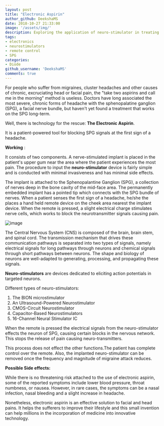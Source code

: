 ```yaml
---
layout: post
title: "Electronic Aspirin"
author_github: DeekshaMS
date: 2018-10-27 21:33:00
image: '/assets/img/'
description: Exploring the application of neuro-stimulator in treating chronic headaches'
tags:
- electronics
- neurostimulators
- remote control
- SPG
categories:
- Diode
github_username: 'DeekshaMS'
comments: true
---
```


For people who suffer from migraines, cluster headaches and other causes of chronic, excruciating head or facial pain, the &quot;take two aspirins and call me in the morning&quot; method is useless. Doctors have long associated the most severe, chronic forms of headache with the sphenopalatine ganglion (SPG), a facial nerve bundle, but haven&#39;t yet found a treatment that works on the SPG long-term.

Well, there is technology for the rescue: **The Electronic Aspirin**.

It is a patient-powered tool for blocking SPG signals at the first sign of a headache.

**Working** :

It consists of two components. A nerve-stimulated implant is placed in the patient's upper gum near the area where the patient experiences the most pain. The procedure to input the **neuro-stimulator** device is fairly simple and is conducted with minimal invasiveness and has minimal side effects.

The implant is attached to the Sphenopalantine Ganglion (SPG), a collection of nerves deep in the bone cavity of the mid-face area. The permanently embedded implant has a pointed tip which connects with the SPG bundle of nerves. When a patient senses the first sign of a headache, he/she the places a hand held remote device on the cheek area nearest the implant device. When the remote is pressed, a slight electrical charge stimulates nerve cells, which works to block the neurotransmitter signals causing pain.

![image](/blog/assets/img/electronic-aspirin/image.jpg "neuro-stimulator")

The Central Nervous System (CNS) is composed of the brain, brain stem, and spinal cord. The transmission mechanism that drives these communication pathways is separated into two types of signals, namely electrical signals for long pathways through neurons and chemical signals through short pathways between neurons. The shape and biology of neurons are well-adapted to generating, processing, and propagating these signals.

**Neuro-stimulators** are devices dedicated to eliciting action potentials in targeted neurons.

Different types of neuro-stimulators:

1. The BION microstimulator
2. An Ultrasound-Powered Neurostimulator
3. CMOS-Circuit Neurostimulator
4. Capacitor-Based Neurostimulators
5. 16-Channel Neural Stimulator IC

When the remote is pressed the electrical signals from the neuro-stimulator effects the neuron of SPG, causing certain blocks in the nervous network. This stops the release of pain causing neuro-transmitters.

This process does not effect the other functions.The patient has complete control over the remote. Also, the implanted neuro-stimulator can be removed once the frequency and magnitude of migraine attack reduces.

**Possible Side effects:**

While there is no threatening risk attached to the use of electronic aspirin, some of the reported symptoms include lower blood pressure, throat numbness, or nausea. However, in rare cases, the symptoms can be a nasal infection, nasal bleeding and a slight increase in headache.

Nonetheless, electronic aspirin is an effective solution to facial and head pains. It helps the sufferers to improve their lifestyle and this small invention can help millions in the incorporation of medicine into innovative technology.
